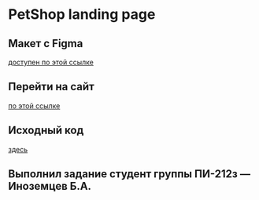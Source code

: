 # PetShop landing page
## Макет с Figma
[доступен по этой ссылке](https://www.figma.com/design/rVX0G3SIoYOY6Wbe70p228/PetShop-landing-page?node-id=37-88&t=RxEDztq8KBS3JD1B-0)
## Перейти на сайт
[по этой ссылке](https://t.me/bg4zz)
## Исходный код 
[здесь](https://github.com/bg4zz/petshop)
## Выполнил задание студент группы ПИ-212з — Иноземцев Б.А. 
